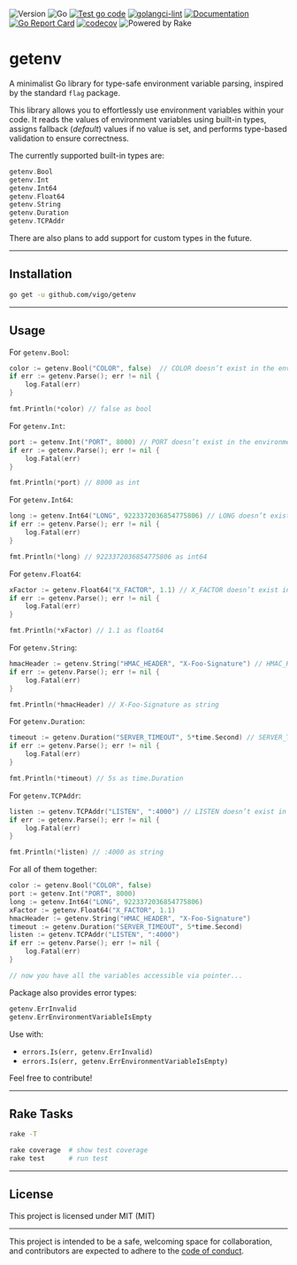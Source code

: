 ![Version](https://img.shields.io/badge/version-0.0.0-orange.svg)
![Go](https://img.shields.io/github/go-mod/go-version/vigo/getenv)
[![Test go code](https://github.com/vigo/getenv/actions/workflows/test.yml/badge.svg)](https://github.com/vigo/getenv/actions/workflows/test.yml)
[![golangci-lint](https://github.com/vigo/getenv/actions/workflows/golangci-lint.yml/badge.svg)](https://github.com/vigo/getenv/actions/workflows/golangci-lint.yml)
[![Documentation](https://godoc.org/github.com/vigo/getenv?status.svg)](https://pkg.go.dev/github.com/vigo/getenv)
[![Go Report Card](https://goreportcard.com/badge/github.com/vigo/getenv)](https://goreportcard.com/report/github.com/vigo/getenv)
[![codecov](https://codecov.io/github/vigo/getenv/graph/badge.svg?token=OHI46PIBLN)](https://codecov.io/github/vigo/getenv)
![Powered by Rake](https://img.shields.io/badge/powered_by-rake-blue?logo=ruby)

# getenv

A minimalist Go library for type-safe environment variable parsing, inspired
by the standard `flag` package.

This library allows you to effortlessly use environment variables within your
code. It reads the values of environment variables using built-in types,
assigns fallback (*default*) values if no value is set, and performs type-based
validation to ensure correctness.

The currently supported built-in types are:

```go
getenv.Bool
getenv.Int
getenv.Int64
getenv.Float64
getenv.String
getenv.Duration
getenv.TCPAddr
```

There are also plans to add support for custom types in the future.

---

## Installation

```bash
go get -u github.com/vigo/getenv
```

---

## Usage

For `getenv.Bool`:

```go
color := getenv.Bool("COLOR", false)  // COLOR doesn’t exist in the environment
if err := getenv.Parse(); err != nil {
	log.Fatal(err)
}

fmt.Println(*color) // false as bool
```

For `getenv.Int`:

```go
port := getenv.Int("PORT", 8000) // PORT doesn’t exist in the environment
if err := getenv.Parse(); err != nil {
	log.Fatal(err)
}

fmt.Println(*port) // 8000 as int
```

For `getenv.Int64`:

```go
long := getenv.Int64("LONG", 9223372036854775806) // LONG doesn’t exist in the environment
if err := getenv.Parse(); err != nil {
	log.Fatal(err)
}

fmt.Println(*long) // 9223372036854775806 as int64
```

For `getenv.Float64`:

```go
xFactor := getenv.Float64("X_FACTOR", 1.1) // X_FACTOR doesn’t exist in the environment
if err := getenv.Parse(); err != nil {
	log.Fatal(err)
}

fmt.Println(*xFactor) // 1.1 as float64
```

For `getenv.String`:

```go
hmacHeader := getenv.String("HMAC_HEADER", "X-Foo-Signature") // HMAC_HEADER doesn’t exist in the environment
if err := getenv.Parse(); err != nil {
	log.Fatal(err)
}

fmt.Println(*hmacHeader) // X-Foo-Signature as string
```

For `getenv.Duration`:

```go
timeout := getenv.Duration("SERVER_TIMEOUT", 5*time.Second) // SERVER_TIMEOUT doesn’t exist in the environment
if err := getenv.Parse(); err != nil {
	log.Fatal(err)
}

fmt.Println(*timeout) // 5s as time.Duration
```

For `getenv.TCPAddr`:

```go
listen := getenv.TCPAddr("LISTEN", ":4000") // LISTEN doesn’t exist in the environment
if err := getenv.Parse(); err != nil {
	log.Fatal(err)
}

fmt.Println(*listen) // :4000 as string
```

For all of them together:

```go
color := getenv.Bool("COLOR", false)
port := getenv.Int("PORT", 8000)
long := getenv.Int64("LONG", 9223372036854775806)
xFactor := getenv.Float64("X_FACTOR", 1.1)
hmacHeader := getenv.String("HMAC_HEADER", "X-Foo-Signature")
timeout := getenv.Duration("SERVER_TIMEOUT", 5*time.Second)
listen := getenv.TCPAddr("LISTEN", ":4000")
if err := getenv.Parse(); err != nil {
	log.Fatal(err)
}

// now you have all the variables accessible via pointer...
```

Package also provides error types:

```go
getenv.ErrInvalid
getenv.ErrEnvironmentVariableIsEmpty
```

Use with:

- `errors.Is(err, getenv.ErrInvalid)`
- `errors.Is(err, getenv.ErrEnvironmentVariableIsEmpty)`

Feel free to contribute!

---

## Rake Tasks

```bash
rake -T

rake coverage  # show test coverage
rake test      # run test
```

---

## License

This project is licensed under MIT (MIT)

---

This project is intended to be a safe, welcoming space for collaboration, and
contributors are expected to adhere to the [code of conduct][coc].

[coc]: https://github.com/vigo/getenv/blob/main/CODE_OF_CONDUCT.md

